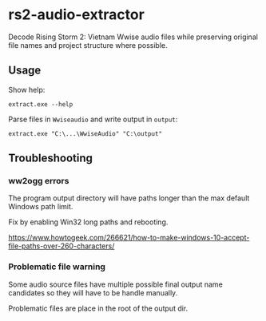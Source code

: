 # rs2-audio-extractor

Decode Rising Storm 2: Vietnam Wwise audio files
while preserving original file names and project structure
where possible.

## Usage

Show help:

`extract.exe --help`

Parse files in `Wwiseaudio` and write output in `output`:

`extract.exe "C:\...\WwiseAudio" "C:\output"`

## Troubleshooting 

### ww2ogg errors

The program output directory will have paths
longer than the max default Windows path limit. 

Fix by enabling Win32 long paths and rebooting.

https://www.howtogeek.com/266621/how-to-make-windows-10-accept-file-paths-over-260-characters/

### Problematic file warning

Some audio source files have multiple possible final output name
candidates so they will have to be handle manually.

Problematic files are place in the root of the output dir.
